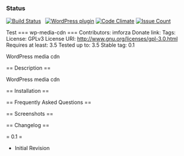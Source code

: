 ### Status
[![Build Status](https://travis-ci.org/ryandhubbard/IDX_Broker_iOS.svg?branch=master)](https://travis-ci.org/ryandhubbard/IDX_Broker_iOS.svg?branch=master)   [![WordPress plugin](https://img.shields.io/wordpress/plugin/v/akismet.svg)]()   [![Code Climate](https://codeclimate.com/github/ryandhubbard/wp-media-cdn/badges/gpa.svg)](https://codeclimate.com/github/ryandhubbard/wp-media-cdn)  [![Issue Count](https://codeclimate.com/github/ryandhubbard/wp-media-cdn/badges/issue_count.svg)](https://codeclimate.com/github/ryandhubbard/wp-media-cdn)

Test 
=== wp-media-cdn ===
Contributors: imforza
Donate link:
Tags:
License: GPLv3
License URI: http://www.gnu.org/licenses/gpl-3.0.html
Requires at least: 3.5
Tested up to: 3.5
Stable tag: 0.1

WordPress media cdn

== Description ==

WordPress media cdn

== Installation ==


== Frequently Asked Questions ==


== Screenshots ==


== Changelog ==

= 0.1 =
- Initial Revision
